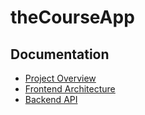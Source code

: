 # theCourseApp

## Documentation
- [Project Overview](docs/overview.md)
- [Frontend Architecture](docs/frontend.md)
- [Backend API](docs/backend.md)